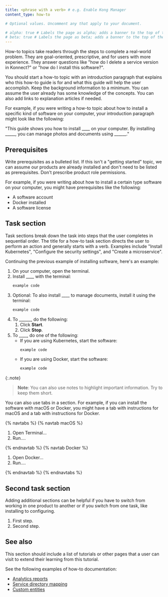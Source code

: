 ```yaml
---
title: <phrase with a verb> # e.g. Enable Kong Manager
content_type: how-to

# Optional values. Uncomment any that apply to your document.

# alpha: true # Labels the page as alpha; adds a banner to the top of the page.
# beta: true # Labels the page as beta; adds a banner to the top of the page.
---
```


How-to topics take readers through the steps to complete a real-world problem. They are goal-oriented, prescriptive, and for users with more experience. They answer questions like "how do I delete a service version in Konnect?" or "how do I install this software?". 

You should start a how-to topic with an introduction paragraph that explains who this how-to guide is for and what this guide will help the user accomplish. Keep the background information to a minimum. You can assume the user already has some knowledge of the concepts. You can also add links to explanation articles if needed.

For example, if you were writing a how-to topic about how to install a specific kind of software on your computer, your introduction paragraph might look like the following:

"This guide shows you how to install ____ on your computer. By installing _____, you can manage photos and documents using ______."

## Prerequisites <!-- Optional -->

Write prerequisites as a bulleted list. If this isn't a "getting started" topic, we can assume our products are already installed and don't need to be listed as prerequisites. Don't prescribe product role permissions.

For example, if you were writing about how to install a certain type software on your computer, you might have prerequisites like the following:

* A software account
* Docker installed
* A software license

## Task section <!-- Header optional if there's only one task section in the article -->

Task sections break down the task into steps that the user completes in sequential order. The title for a how-to task section directs the user to perform an action and generally starts with a verb. Examples include "Install Kubernetes", "Configure the security settings", and "Create a microservice".

Continuing the previous example of installing software, here's an example:

1. On your computer, open the terminal.
1. Install ____ with the terminal:
    ```sh
    example code
    ```
1. Optional: To also install ____ to manage documents, install it using the terminal:
    ```sh
    example code
    ```
1. To ______, do the following:
    1. Click **Start**.
    1. Click **Stop**.
1. To ____, do one of the following:
    * If you are using Kubernetes, start the software:
        ```sh
        example code
        ```
    * If you are using Docker, start the software:
        ```sh
        example code
        ```

{:.note}
> **Note**: You can also use notes to highlight important information. Try to keep them short.

You can also use tabs in a section. For example, if you can install the software with macOS or Docker, you might have a tab with instructions for macOS and a tab with instructions for Docker.

{% navtabs %}
{% navtab macOS %}

1. Open Terminal...
1. Run....

{% endnavtab %}
{% navtab Docker %}

1. Open Docker...
1. Run....

{% endnavtab %}
{% endnavtabs %}

## Second task section <!-- Optional -->

Adding additional sections can be helpful if you have to switch from working in one product to another or if you switch from one task, like installing to configuring.

1. First step.
1. Second step.

## See also <!-- Optional -->

This section should include a list of tutorials or other pages that a user can visit to extend their learning from this tutorial.

See the following examples of how-to documentation:
* [Analytics reports](https://docs.konghq.com/gateway/latest/kong-enterprise/analytics/reports/)
* [Service directory mapping](https://docs.konghq.com/gateway/latest/kong-manager/auth/ldap/service-directory-mapping/)
* [Custom entities](https://docs.konghq.com/gateway/latest/plugin-development/custom-entities/)